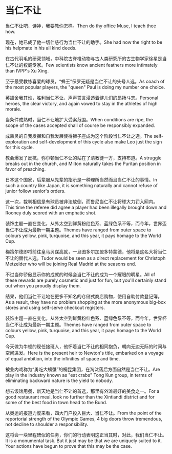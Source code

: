 # 当仁不让

<p><span class="chinese">当仁不让吧，诗神，我要教你怎样。</span><span class="english">Then do thy office Muse, I teach thee how.</span></p>

<p><span class="chinese">现在，她已成了他一切仁慈行为当仁不让的助手。</span><span class="english">She had now the right to be his helpmate in his all kind deeds.</span></p>

<p><span class="chinese">在古代羽毛的研究领域，中科院古脊椎动物与古人类研究所的古生物学家徐星是当仁不让的权威专家。</span><span class="english">Few scientists know ancient feathers more intimately than IVPP's Xu Xing.</span></p>

<p><span class="chinese">至于最受教练喜爱的球员，“蜂王”保罗无疑是当仁不让的头号人选。</span><span class="english">As coach of the most popular players, the "queen" Paul is doing my number one choice.</span></p>

<p><span class="chinese">英雄舍我其谁，胜利当仁不让，声声誓言浸透着健儿们的昂扬斗志。</span><span class="english">Personal heroes, the clear victory, and again vowed to stay in the athletes of high morale.</span></p>

<p><span class="chinese">当条件成熟时，当仁不让地扩大受案范围。</span><span class="english">When conditions are ripe, the scope of the cases accepted shall of course be responsibly expanded.</span></p>

<p><span class="chinese">成熟灵的自我发掘和自我发展使得狮子座成为这个阶段当仁不让之选。</span><span class="english">The self-exploration and self-development of this cycle also make Leo just the sign for this cycle.</span></p>

<p><span class="chinese">教会爆发了反抗，弥尔顿当仁不让的站在了清教徒一方，支持布道。</span><span class="english">A struggle breaks out in the church, and Milton naturally takes the Puritan position in favor of preaching.</span></p>

<p><span class="chinese">日本这个国家，后辈服从先辈的指示是一种理所当然而且当仁不让的事情。</span><span class="english">In such a country like Japan, it is something naturally and cannot refuse of junior follow senior's orders.</span></p>

<p><span class="chinese">这一次，裁判相信是有球员被非法放倒，而鲁尼当仁不让将球大力罚入网内。</span><span class="english">This time the referee did agree a player had been illegally brought down and Rooney duly scored with an emphatic shot.</span></p>

<p><span class="chinese">装饰主题一直在变化，从外太空到鲜黄粉红色系、蓝绿色系不等，而今年，世界盃当仁不让成为最新一期主题。</span><span class="english">Themes have ranged from outer space to colours yellow, pink, turquoise, and this year, it pays homage to the World Cup.</span></p>

<p><span class="chinese">梅策尔德即将前往皇马另谋高就，一旦图多尔加盟多特蒙德，他将是这名大将当仁不让的替代人选。</span><span class="english">Tudor would be seen as a direct replacement for Christoph Metzelder who will be joining Real Madrid at the seasons end.</span></p>

<p><span class="chinese">不过当你骄傲显示你的成就的时候会当仁不让的成为一个耀眼的明星。</span><span class="english">All of these rewards are purely cosmetic and just for fun, but you'll certainly stand out when you proudly display them.</span></p>

<p><span class="chinese">结果，他们当仁不让地在更多不知名的仓储式商店购物，使用自助付款登记簿。</span><span class="english">As a result, they have no problem shopping at the more anonymous big-box stores and using self-serve checkout registers.</span></p>

<p><span class="chinese">装饰主题一直在变化，从外太空到鲜黄粉红色系、蓝绿色系不等，而今年，世界杯当仁不让成为最新一期主题。</span><span class="english">Themes have ranged from outer space to colours yellow, pink,  turquoise, and this year, it pays  homage to the World Cup.</span></p>

<p><span class="chinese">今天做为牛顿的现任接班人，他怀着当仁不让的相同抱负，朝向无边无际的时间与空间进发。</span><span class="english">Here is the present heir to Newton's title, embarked on a voyage of equal ambition, into the infinities of space and time.</span></p>

<p><span class="chinese">被业内戏称为“勇吃大螃蟹”的桐昆集团，在淘汰落后方面自然是当仁不让。</span><span class="english">Are play in the industry known as "eat crabs" Tong Kun group, in terms of eliminating backward nature is the yield to nobody.</span></p>

<p><span class="chinese">想去饭馆用餐，新天地是当仁不让的首选，那里有外滩最好的美食之一。</span><span class="english">For a good restaurant meal, look no further than the Xintiandi district and for some of the best food in town head to the Bund.</span></p>

<p><span class="chinese">从奥运的报道力度来看，四大门户投入巨大、当仁不让。</span><span class="english">From the point of the reportorial strength of the Olympic Games, 4 big doors throw tremendous, not decline to shoulder a responsibility.</span></p>

<p><span class="chinese">这将会一块里程碑似的任务，你们的行动表明这正当其时，对此，我们当仁不让。</span><span class="english">It is a monumental task. But it just may be that we are uniquely suited to it. Your actions have begun to prove that this may be the case.</span></p>

